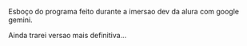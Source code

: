 Esboço do programa feito durante a imersao dev da alura com google gemini.

Ainda trarei versao mais definitiva...
